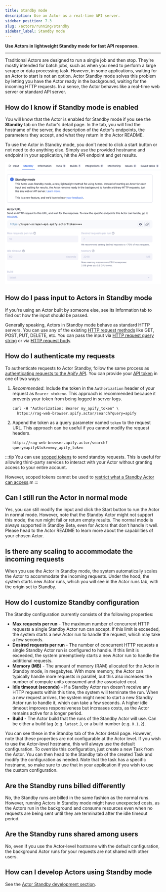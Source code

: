 ```yaml
---
title: Standby mode
description: Use an Actor as a real-time API server.
sidebar_position: 7.3
slug: /actors/running/standby
sidebar_label: Standby mode
---
```


**Use Actors in lightweight Standby mode for fast API responses.**

---

Traditional Actors are designed to run a single job and then stop. They're mostly intended for batch jobs, such as when you need to perform a large scrape or data processing task.
However, in some applications, waiting for an Actor to start is not an option. Actor Standby mode solves this problem by letting you have the Actor ready
in the background, waiting for the incoming HTTP requests. In a sense, the Actor behaves like a real-time web server or standard API server.

## How do I know if Standby mode is enabled

You will know that the Actor is enabled for Standby mode if you see the **Standby** tab on the Actor's detail page.
In the tab, you will find the hostname of the server, the description of the Actor's endpoints,
the parameters they accept, and what they return in the Actor README.

To use the Actor in Standby mode, you don't need to click a start button or not need to do anything else. Simply use the provided hostname and endpoint in your application,
hit the API endpoint and get results.

![Standby tab](./images/actor_standby/standby-tab.png)

## How do I pass input to Actors in Standby mode

If you're using an Actor built by someone else, see its Information tab to find out how the input should be passed.

Generally speaking, Actors in Standby mode behave as standard HTTP servers. You can use any of the existing [HTTP request methods](https://developer.mozilla.org/en-US/docs/Web/HTTP/Methods) like GET, POST, PUT, DELETE, etc. You can pass the input via [HTTP request query string](https://en.wikipedia.org/wiki/Query_string) or via [HTTP request body](https://developer.mozilla.org/en-US/docs/Web/HTTP/Messages#body).

## How do I authenticate my requests

To authenticate requests to Actor Standby, follow the same process as [authenticating requests to the Apify API](../../integrations/programming/api.md).
You can provide your [API token](../../integrations/programming/api.md#api-token) in one of two ways:

1. _Recommended_: Include the token in the `Authorization` header of your request as `Bearer <token>`. This approach is recommended because it prevents your token from being logged in server logs.

    ```shell
    curl -H "Authorization: Bearer my_apify_token" \
      https://rag-web-browser.apify.actor/search?query=apify
    ```

2. Append the token as a query parameter named `token` to the request URL.
This approach can be useful if you cannot modify the request headers.

    ```text
    https://rag-web-browser.apify.actor/search?query=apify&token=my_apify_token
    ```

:::tip
You can use [scoped tokens](/platform/integrations/api#limited-permissions) to send standby requests. This is useful for allowing third-party services to interact with your Actor without granting access to your entire account.

However,  scoped tokens cannot be used to [restrict what a Standby Actor can access](/platform/integrations/api#restricted-access-restrict-what-actors-can-access-using-the-scope-of-this-actor).m 
:::

## Can I still run the Actor in normal mode

Yes, you can still modify the input and click the Start button to run the Actor in normal mode. However, note that the Standby Actor might
not support this mode; the run might fail or return empty results. The normal mode is always supported in Standby Beta, even for Actors that don't handle
it well. Please head to the Actor README to learn more about the capabilities of your chosen Actor.

## Is there any scaling to accommodate the incoming requests

When you use the Actor in Standby mode, the system automatically scales the Actor to accommodate the incoming requests. Under the hood,
the system starts new Actor runs, which you will see in the Actor runs tab, with the origin set to Standby.

## How do I customize Standby configuration

The Standby configuration currently consists of the following properties:

- **Max requests per run** - The maximum number of concurrent HTTP requests a single Standby Actor run can accept. If this limit is exceeded, the system starts a new Actor run to handle the request, which may take a few seconds.
- **Desired requests per run** - The number of concurrent HTTP requests a single Standby Actor run is configured to handle. If this limit is exceeded, the system preemptively starts a new Actor run to handle the additional requests.
- **Memory (MB)** - The amount of memory (RAM) allocated for the Actor in Standby mode, in megabytes. With more memory, the Actor can typically handle more requests in parallel, but this also increases the number of compute units consumed and the associated cost.
- **Idle timeout (seconds)** - If a Standby Actor run doesn’t receive any HTTP requests within this time, the system will terminate the run. When a new request arrives, the system might need to start a new Standby Actor run to handle it, which can take a few seconds. A higher idle timeout improves responsiveness but increases costs, as the Actor remains active for a longer period.
- **Build** - The Actor build that the runs of the Standby Actor will use. Can be either a build tag (e.g. `latest.`), or a build number (e.g. `0.1.2`).

You can see these in the Standby tab of the Actor detail page. However, note that these properties are not configurable at the Actor level. If you wish to
use the Actor-level hostname, this will always use the default configuration. To override this configuration, just create a new Task from the Actor.
You can then head to the Standby tab of the created Task and modify the configuration as needed. Note that the task has a specific hostname, so make
sure to use that in your application if you wish to use the custom configuration.

## Are the Standby runs billed differently

No, the Standby runs are billed in the same fashion as the normal runs.
However, running Actors in Standby mode might have unexpected costs, as the Actors run in the background and consume resources even when no requests are being sent until they are terminated after the idle timeout period.

## Are the Standby runs shared among users

No, even if you use the Actor-level hostname with the default configuration, the background Actor runs for your requests are not shared with other users.

## How can I develop Actors using Standby mode

See the [Actor Standby development section](../development/programming_interface/actor_standby.md).
